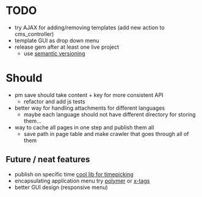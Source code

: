 # TODO
- try AJAX for adding/removing templates (add new action to cms_controller)
- template GUI as drop down menu
- release gem after at least one live project
	- use [semantic versioning](http://semver.org/)

# Should
- pm save should take content + key for more consistent API
	- refactor and add js tests
- better way for handling attachments for different languages
    - maybe each language should not have different directory for storing them...
- way to cache all pages in one step and publish them all
	- save path in page table and make crawler that goes through all of them

## Future / neat features
- publish on specific time [cool lib for timepicking](http://amsul.ca/pickadate.js)
- encapsulating application menu try [polymer](http://polymer-project.appspot.com/) or [x-tags](http://x-tags.org/)
- better GUI design (responsive menu)
